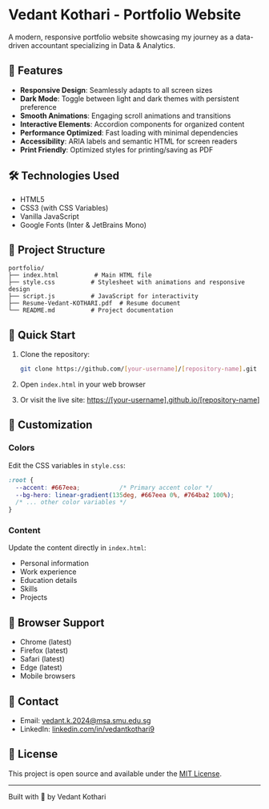 # Vedant Kothari - Portfolio Website

A modern, responsive portfolio website showcasing my journey as a data-driven accountant specializing in Data & Analytics.

## 🚀 Features

- **Responsive Design**: Seamlessly adapts to all screen sizes
- **Dark Mode**: Toggle between light and dark themes with persistent preference
- **Smooth Animations**: Engaging scroll animations and transitions
- **Interactive Elements**: Accordion components for organized content
- **Performance Optimized**: Fast loading with minimal dependencies
- **Accessibility**: ARIA labels and semantic HTML for screen readers
- **Print Friendly**: Optimized styles for printing/saving as PDF

## 🛠️ Technologies Used

- HTML5
- CSS3 (with CSS Variables)
- Vanilla JavaScript
- Google Fonts (Inter & JetBrains Mono)

## 📁 Project Structure

```
portfolio/
├── index.html          # Main HTML file
├── style.css          # Stylesheet with animations and responsive design
├── script.js          # JavaScript for interactivity
├── Resume-Vedant-KOTHARI.pdf  # Resume document
└── README.md          # Project documentation
```

## 🚀 Quick Start

1. Clone the repository:
   ```bash
   git clone https://github.com/[your-username]/[repository-name].git
   ```

2. Open `index.html` in your web browser

3. Or visit the live site: [https://[your-username].github.io/[repository-name]](https://[your-username].github.io/[repository-name])

## 🎨 Customization

### Colors
Edit the CSS variables in `style.css`:
```css
:root {
  --accent: #667eea;           /* Primary accent color */
  --bg-hero: linear-gradient(135deg, #667eea 0%, #764ba2 100%);
  /* ... other color variables */
}
```

### Content
Update the content directly in `index.html`:
- Personal information
- Work experience
- Education details
- Skills
- Projects

## 📱 Browser Support

- Chrome (latest)
- Firefox (latest)
- Safari (latest)
- Edge (latest)
- Mobile browsers

## 🤝 Contact

- Email: [vedant.k.2024@msa.smu.edu.sg](mailto:vedant.k.2024@msa.smu.edu.sg)
- LinkedIn: [linkedin.com/in/vedantkothari9](https://www.linkedin.com/in/vedantkothari9)

## 📄 License

This project is open source and available under the [MIT License](LICENSE).

---

Built with 💜 by Vedant Kothari
